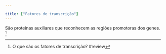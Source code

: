 ```yaml
---

title: ["Fatores de transcrição"]
---
```

São proteínas auxiliares que reconhecem as regiões promotoras dos genes. [^296111]

[^296111]: O que são os fatores de transcrição?
#review 
